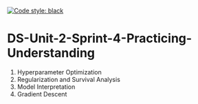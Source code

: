 [![Code style: black](https://img.shields.io/badge/code%20style-black-000000.svg)](https://github.com/python/black)

# DS-Unit-2-Sprint-4-Practicing-Understanding

1. Hyperparameter Optimization
2. Regularization and Survival Analysis
3. Model Interpretation
4. Gradient Descent
